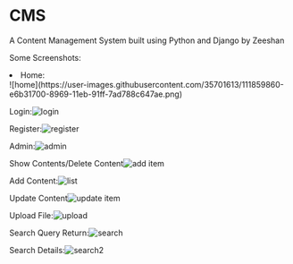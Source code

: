 # CMS
 A Content Management System built using Python and Django by Zeeshan
 
Some Screenshots:
 
<li>Home:</li>
 ![home](https://user-images.githubusercontent.com/35701613/111859860-e6b31700-8969-11eb-91ff-7ad788c647ae.png)

Login:![login](https://user-images.githubusercontent.com/35701613/111859866-f6326000-8969-11eb-8d29-04c2632ba4d7.png)

Register:![register](https://user-images.githubusercontent.com/35701613/111859872-fd596e00-8969-11eb-9b6a-c0782e54dca9.png)

Admin:![admin](https://user-images.githubusercontent.com/35701613/111859877-0d714d80-896a-11eb-9624-59fb825bf13c.png)

Show Contents/Delete Content![add item](https://user-images.githubusercontent.com/35701613/111859899-27ab2b80-896a-11eb-8328-d2d5b7d65597.png)

Add Content:![list](https://user-images.githubusercontent.com/35701613/111859887-17934c00-896a-11eb-8988-196602a77dcb.png)

Update Content![update item](https://user-images.githubusercontent.com/35701613/111859905-342f8400-896a-11eb-8d61-2ccc629fcce8.png)

Upload File:![upload](https://user-images.githubusercontent.com/35701613/111859921-43aecd00-896a-11eb-8fc2-8af13f90db6f.png)

Search Query Return:![search](https://user-images.githubusercontent.com/35701613/111859940-5c1ee780-896a-11eb-9d5c-a9d2c3702664.png)

Search Details:![search2](https://user-images.githubusercontent.com/35701613/111859950-6c36c700-896a-11eb-9cff-46e98ccbcde3.png)


